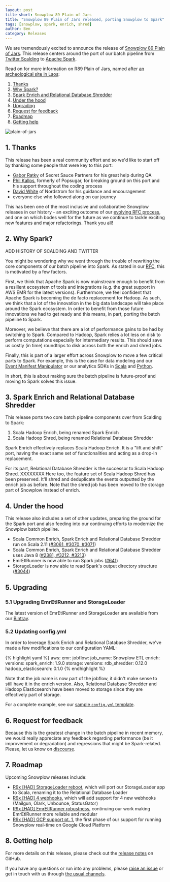 ```yaml
---
layout: post
title-short: Snowplow 89 Plain of Jars
title: "Snowplow 89 Plain of Jars released, porting Snowplow to Spark"
tags: [snowplow, spark, enrich, shred]
author: Ben
category: Releases
---
```


We are tremendously excited to announce the release of [Snowplow 89 Plain of Jars][snowplow-release]. This release centers around the port of our batch pipeline from [Twitter Scalding][scalding] to
[Apache Spark][spark].

Read on for more information on R89 Plain of Jars, named after [an archeological
site in Laos][plain-of-jars]:

1. [Thanks](/blog/2017/05/10/snowplow-r89-plain-of-jars-released-porting-snowplow-to-spark#thanks)
2. [Why Spark?](/blog/2017/05/10/snowplow-r89-plain-of-jars-released-porting-snowplow-to-spark#why-spark)
3. [Spark Enrich and Relational Database Shredder](/blog/2017/05/10/snowplow-r89-plain-of-jars-released-porting-snowplow-to-spark#jobs)
4. [Under the hood](/blog/2017/05/10/snowplow-r89-plain-of-jars-released-porting-snowplow-to-spark#under-the-hood)
5. [Upgrading](/blog/2017/05/10/snowplow-r89-plain-of-jars-released-porting-snowplow-to-spark#upgrading)
6. [Request for feedback](/blog/2017/05/10/snowplow-r89-plain-of-jars-released-porting-snowplow-to-spark#feedback)
7. [Roadmap](/blog/2017/05/10/snowplow-r89-plain-of-jars-released-porting-snowplow-to-spark#roadmap)
8. [Getting help](/blog/2017/05/10/snowplow-r89-plain-of-jars-released-porting-snowplow-to-spark#help)

![plain-of-jars][plain-of-jars-img]

<!--more-->

<h2 id="thanks">1. Thanks</h2>

This release has been a real community effort and so we'd like to start off by thanking some people that were key to this port:

- [Gabor Ratky][rgabo] of Secret Sauce Partners for his great help during QA
- [Phil Kallos][pkallos], formerly of Popsugar, for breaking ground on this port and his support throughout the coding process
- [David White][13scoobie] of Nordstrom for his guidance and encouragement
- everyone else who followed along on our journey

This has been one of the most inclusive and collaborative Snowplow releases in our history - an exciting outcome of our [evolving RFC process][rfcs], and one on which bodes well for the future as we continue to tackle exciting new features and major refactorings. Thank you all!

<h2 id="why-spark">2. Why Spark?</h2>

ADD HISTORY OF SCALDING AND TWITTER

You might be wondering why we went through the trouble of rewriting the core components of our
batch pipeline into Spark. As stated in our [RFC][rfc], this is motivated by a few factors.

First, we think that Apache Spark is now mainstream enough to benefit from a
resilient ecosystem of tools and integrations (e.g. the great support in AWS EMR
for the latest versions). Furthermore, we feel confident that Apache Spark is
becoming the de facto replacement for Hadoop. As such, we think that a lot of
the innovation in the big data landscape will take place around the Spark
ecosystem. In order to benefit from those future innovations we had to get ready
and this means, in part, porting the batch pipeline to Spark.

Moreover, we believe that there are a lot of performance gains to be had by
switching to Spark. Compared to Hadoop, Spark relies a lot less on disk to
perform computations especially for intermediary results. This should save us
costly (in time) roundtrips to disk across both the enrich and shred jobs.

Finally, this is part of a larger effort across Snowplow to move a few critical
parts to Spark. For example, this is the case for data modeling and our
[Event Manifest Manipulator][emp] or our analytics SDKs in
[Scala][scala-sdk] and [Python][python-sdk].

In short, this is about making sure the batch pipeline is future-proof and
moving to Spark solves this issue.

<h2 id="jobs">3. Spark Enrich and Relational Database Shredder</h2>

This release ports two core batch pipeline components over from Scalding to Spark:

1. Scala Hadoop Enrich, being renamed Spark Enrich
2. Scala Hadoop Shred, being renamed Relational Database Shredder

Spark Enrich effectively replaces Scala Hadoop Enrich. It is a "lift and shift" port, having the exact same set
of functionalities and acting as a drop-in replacement.

For its part, Relational Database Shredder is the successor to Scala Hadoop
Shred. XXXXXXXX Here too, the feature set of Scala Hadoop Shred has been preserved. It'll
shred and deduplicate the events outputted by the enrich job as before.
Note that the shred job has been moved to the storage part of Snowplow instead
of enrich.

<h2 id="under-the-hood">4. Under the hood</h2>

This release also includes a set of other updates, preparing the ground for the Spark port and also feeding into our continuing efforts to modernize the Snowplow batch pipeline.

- Scala Common Enrich, Spark Enrich and Relational Database Shredder run on
Scala 2.11 ([#3061, #3070, #3071][scala211-issues])
- Scala Common Enrich, Spark Enrich and Relational Database Shredder uses Java 8
([#2381, #3212, #3213][java8-issues])
- EmrEtlRunner is now able to run Spark jobs ([#641][641])
- StorageLoader is now able to read Spark's output directory structure
([#3044][3044])

<h2 id="upgrading">5. Upgrading</h2>

<h3 id="upgrading-binaries">5.1 Upgrading EmrEtlRunner and StorageLoader</h3>

The latest version of EmrEtlRunner and StorageLoader are available from our
[Bintray][app-dl].

<h3 id="upgrading-config.yml">5.2 Updating config.yml</h3>

In order to leverage Spark Enrich and Relational Database Shredder, we've made
a few modifications to our configuration YAML:

{% highlight yaml %}
aws:
  emr:
    jobflow:
      job_name: Snowplow ETL
enrich:
  versions:
    spark_enrich: 1.9.0
storage:
  versions:
    rdb_shredder: 0.12.0
    hadoop_elasticsearch: 0.1.0
{% endhighlight %}

Note that the job name is now part of the jobflow, it didn't make sense to still
have it in the enrich version. Also, Relational Database Shredder and Hadoop
Elasticsearch have been moved to storage since they are effectively part of
storage.

For a complete example, see our [sample `config.yml` template][config-yml].

<h2 id="feedback">6. Request for feedback</h2>

Because this is the greatest change in the batch pipeline in recent memory,
we would really appreciate any feedback regarding performance (be it improvement
or degradation) and regressions that might be Spark-related. Please, let us
know on [discourse][discourse].

<h2 id="roadmap">7. Roadmap</h2>

Upcoming Snowplow releases include:

* [R9x [HAD] StorageLoader reboot][r9x-sr-reboot], which will port our StorageLoader app to Scala, renaming it to the Relational Database Loader
* [R9x [HAD] 4 webhooks][r9x-webhooks], which will add support for 4 new webhooks (Mailgun, Olark, Unbounce, StatusGator)
* [R9x [HAD] EmrEtlRunner robustness][r9x-eer], continuing our work making EmrEtlRunner more reliable and modular
* [R9x [HAD] GCP support pt. 1][r9x-gcp], the first phase of our support for running Snowplow real-time on Google Cloud Platform

<h2 id="help">8. Getting help</h2>

For more details on this release, please check out the
[release notes][snowplow-release] on GitHub.

If you have any questions or run into any problems, please
[raise an issue][issues] or get in touch with us through
[the usual channels][talk-to-us].

[plain-of-jars]: https://en.wikipedia.org/wiki/Plain_of_Jars
[plain-of-jars-img]: /assets/img/blog/2017/02/chichen-itza-mexico.jpg

[snowplow-release]: https://github.com/snowplow/snowplow/releases/r89-plain-of-jars

[pkallos]: https://github.com/pkallos
[13scoobie]: https://github.com/13scoobie
[rgabo]: https://github.com/rgabo

[rfcs]: xxx
[rfc]: http://discourse.snowplowanalytics.com/t/migrating-the-snowplow-batch-jobs-from-scalding-to-spark/492
[scalding]: https://github.com/twitter/scalding
[spark]: http://spark.apache.org

[emp]: https://github.com/snowplow/snowplow/tree/master/5-data-modeling/event-manifest-populator
[scala-sdk]: https://github.com/snowplow/snowplow-scala-analytics-sdk
[python-sdk]: https://github.com/snowplow/snowplow-python-analytics-sdk

[scala211-issues]: https://github.com/snowplow/snowplow/issues?utf8=✓&q=is%3aissue%20is%3aopen%203061%20|%203070%20|%203071
[java8-issues]: https://github.com/snowplow/snowplow/issues?utf8=✓&q=is%3aissue%20is%3aopen%202381%20|%203212%20|%203213
[641]: https://github.com/snowplow/snowplow/issues/641
[3044]: https://github.com/snowplow/snowplow/issues/3044

[app-dl]: http://dl.bintray.com/snowplow/snowplow-generic/snowplow_emr_r89_plain_of_jars.zip
[config-yml]: https://github.com/snowplow/snowplow/blob/master/3-enrich/emr-etl-runner/config/config.yml.sample

[discourse]: http://discourse.snowplowanalytics.com/

[r9x-sr-reboot]: https://github.com/snowplow/snowplow/milestone/121
[r9x-webhooks]: https://github.com/snowplow/snowplow/milestone/129
[r9x-eer]: https://github.com/snowplow/snowplow/milestone/141
[r9x-gcp]: https://github.com/snowplow/snowplow/milestone/138

[issues]: https://github.com/snowplow/snowplow/issues/new
[talk-to-us]: https://github.com/snowplow/snowplow/wiki/Talk-to-us
